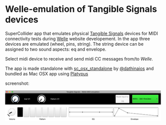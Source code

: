 # Welle-emulation of Tangible Signals devices
SuperCollider app that emulates physical [Tangible Signals](https://tamlab.ufg.at/projects/tangible-signals/) devices for MIDI connectivity tests during [Welle](https://github.com/JnsVttr/Welle) website developement. In the app three devices are emulated (wheel, pins, string). The string device can be assigned to two sound aspects: eq and envelope.

Select midi device to receive and send midi CC messages from/to _Welle_.

The app is made standalone with [sc_osx_standalone](https://github.com/dathinaios/sc_osx_standalone) by [@dathinaios](https://github.com/dathinaios) and bundled as Mac OSX app using [Platypus](https://sveinbjorn.org/platypus)

screenshot:

![screenshot](./screenshot.png)


